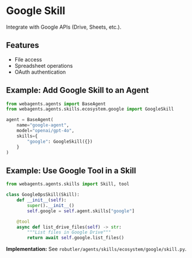 # Google Skill

Integrate with Google APIs (Drive, Sheets, etc.).

## Features
- File access
- Spreadsheet operations
- OAuth authentication

## Example: Add Google Skill to an Agent
```python
from webagents.agents import BaseAgent
from webagents.agents.skills.ecosystem.google import GoogleSkill

agent = BaseAgent(
    name="google-agent",
    model="openai/gpt-4o",
    skills={
        "google": GoogleSkill({})
    }
)
```

## Example: Use Google Tool in a Skill
```python
from webagents.agents.skills import Skill, tool

class GoogleOpsSkill(Skill):
    def __init__(self):
        super().__init__()
        self.google = self.agent.skills["google"]

    @tool
    async def list_drive_files(self) -> str:
        """List files in Google Drive"""
        return await self.google.list_files()
```

**Implementation:** See `robutler/agents/skills/ecosystem/google/skill.py`. 